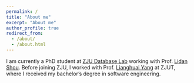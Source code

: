 ```yaml
---
permalink: /
title: "About me"
excerpt: "About me"
author_profile: true
redirect_from: 
  - /about/
  - /about.html
---
```


I am currently a PhD student at [ZJU Database Lab](https://dilab-zju.github.io/) working with Prof. [Lidan Shou](https://person.zju.edu.cn/en/should). Before joining ZJU, I worked with Prof. [Lianghuai Yang](https://www.researchgate.net/profile/Liang-Yang-39) at ZJUT, where I received my bachelor’s degree in software engineering.